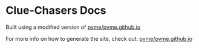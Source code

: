 # Clue-Chasers Docs

Built using a modified version of [pvme/pvme.github.io](https://github.com/pvme/pvme.github.io)

For more info on how to generate the site, check out: [pvme/pvme.github.io](https://github.com/pvme/pvme.github.io)
